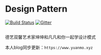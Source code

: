 # Design Pattern


[![Build Status](https://travis-ci.org/Matthew-Han/design-pattern.svg?branch=master)](https://travis-ci.org/Matthew-Han/design-pattern)
[![Gitter](https://badges.gitter.im/情感交流地带/community.svg)](https://gitter.im/情感交流地带/community?utm_source=badge&utm_medium=badge&utm_campaign=pr-badge)

## 
德艺双馨艺术家坤坤和凡凡和你一起学设计模式

本人blog同步更新：`https://www.yuanmo.xyz`